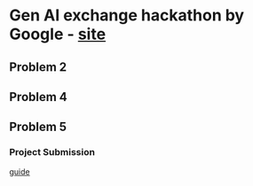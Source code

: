 # Gen AI exchange hackathon by Google - [site](https://devfolio.co/google-genaiexchange)

## Problem 2

## Problem 4

## Problem 5

### Project Submission

[guide](https://guide.devfolio.co/hackers/participate/project-submission)
